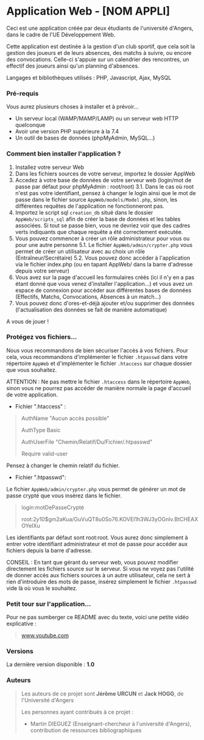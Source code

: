 # Application Web - [NOM APPLI]

Ceci est une application créée par deux étudiants de l'université d'Angers, dans le cadre de l'UE Développement Web.

Cette application est destinée à la gestion d'un club sportif, que cela soit la gestion des joueurs et de leurs absences, des matchs à suivre, ou encore des convocations. Celle-ci s'appuie sur un calendrier des rencontres, un effectif des joueurs ainsi qu'un planning d'absences.

Langages et bibliothèques utilisés : PHP, Javascript, Ajax, MySQL

### Pré-requis

Vous aurez plusieurs choses à installer et à prévoir...

- Un serveur local (WAMP/MAMP/LAMP) ou un serveur web HTTP quelconque
- Avoir une version PHP supérieure à la 7.4
- Un outil de bases de données (phpMyAdmin, MySQL...)



### Comment bien installer l'application ?

1. Installez votre serveur Web
2. Dans les fichiers sources de votre serveur, importez le dossier AppWeb
3. Accedez à votre base de données de votre serveur web (login/mot de passe par défaut pour phpMyAdmin : root/root)
3.1. Dans le cas où root n'est pas votre identifiant, pensez à changer le login ainsi que le mot de passe dans le fichier source `AppWeb/models/Model.php`, sinon, les différentes requêtes de l'application ne fonctionneront pas.
4. Importez le script sql `creation_db` situé dans le dossier `AppWeb/scripts_sql` afin de créer la base de données et les tables associées. Si tout se passe bien, vous ne devriez voir que des cadres verts indiquants que chaque requête a été correctement exécutée.
5. Vous pouvez commencer à créer un rôle administrateur pour vous ou pour une autre personne
5.1. Le fichier `AppWeb/admin/crypter.php` vous permet de créer un utilisateur avec au choix un rôle (Entraîneur/Secrétaire)
5.2. Vous pouvez donc accéder à l'application via le fichier index.php (ou en tapant AppWeb/ dans la barre d'adresse depuis votre serveur)
6. Vous avez sur la page d'accueil les formulaires créés (ici il n'y en a pas étant donné que vous venez d'installer l'application...) et vous avez un espace de connexion pour accéder aux différentes bases de données (Effectifs, Matchs, Convocations, Absences à un match...)
7. Vous pouvez donc d'ores-et-déjà ajouter et/ou supprimer des données (l'actualisation des données se fait de manière automatique)

A vous de jouer !


### Protégez vos fichiers...

Nous vous recommandons de bien sécuriser l'accès à vos fichiers. Pour cela, vous recommandons d'implémenter le fichier `.htpasswd` dans votre répertoire `AppWeb` et d'implémenter le fichier `.htaccess` sur chaque dossier que vous souhaitez.

ATTENTION : Ne pas mettre le fichier `.htaccess` dans le répertoire `AppWeb`, sinon vous ne pourrez pas accéder de manière normale la page d'accueil de votre application.

- Fichier ".htaccess" :

> AuthName "Aucun accès possible"
>
> AuthType Basic
>
> AuthUserFile "Chemin/Relatif/Du/Fichier/.htpasswd"
>
> Require valid-user
 
Pensez à changer le chemin relatif du fichier.

- Fichier ".htpasswd":

Le fichier `AppWeb/admin/crypter.php` vous permet de générer un mot de passe crypté que vous insérez dans le fichier.

> login:motDePasseCrypté
> 
> root:$2y$10$gm2aKua/GuVuQT8u0So76.KOVEl1h3WJ3yOGnlv.BtCHEAXOYeIXu

Les identifiants par défaut sont root:root.
Vous aurez donc simplement à entrer votre identifiant administrateur et mot de passe pour accéder aux fichiers depuis la barre d'adresse.

CONSEIL : En tant que gérant du serveur web, vous pouvez modifier directement les fichiers source sur le serveur. Si vous ne voyez pas l'utilité de donner accès aux fichiers sources à un autre utilisateur, cela ne sert à rien d'introduire des mots de passe, insérez simplement le fichier `.htpasswd` vide là où vous le souhaitez.

### Petit tour sur l'application...

Pour ne pas sumberger ce README avec du texte, voici une petite vidéo explicative :

> www.youtube.com



### Versions

La dernière version disponible : **1.0**


### Auteurs

> Les auteurs de ce projet sont **Jérôme URCUN** et **Jack HOGG**, de l'Université d'Angers
>
> Les personnes ayant contribués à ce projet : 
> - Martin DIEGUEZ (Enseignant-chercheur à l'université d'Angers), contribution de ressources bibliographiques


